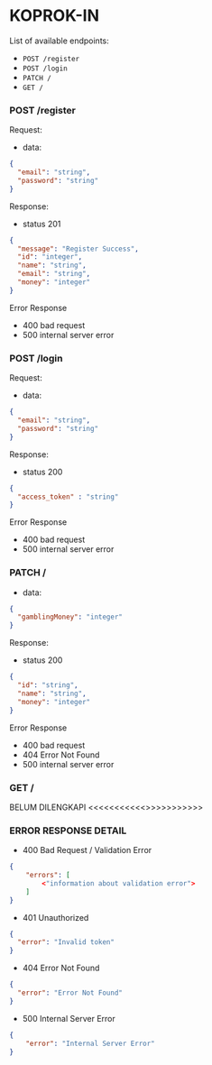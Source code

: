 # KOPROK-IN

List of available endpoints:
- `POST /register`
- `POST /login`
- `PATCH /`
- `GET /`

### POST /register

Request:

- data:

```json
{
  "email": "string",
  "password": "string"
}
```

Response:
- status 201

```json
{
  "message": "Register Success",
  "id": "integer",
  "name": "string",
  "email": "string",
  "money": "integer"
}
```

Error Response
- 400 bad request
- 500 internal server error

### POST /login

Request:

- data:

```json
{
  "email": "string",
  "password": "string"
}
```

Response:

- status 200

```json
{
  "access_token" : "string"
}
```

Error Response
- 400 bad request
- 500 internal server error

### PATCH /

- data:

```json
{
  "gamblingMoney": "integer"
}
```

Response:

- status 200

```json
{
  "id": "string",
  "name": "string",
  "money": "integer"
}
```

Error Response
- 400 bad request
- 404 Error Not Found
- 500 internal server error

### GET /

BELUM DILENGKAPI <<<<<<<<<<<>>>>>>>>>>>

### ERROR RESPONSE DETAIL

- 400 Bad Request / Validation Error

```json
{
    "errors": [
        <"information about validation error">
    ]
}
```

- 401 Unauthorized


```json
{
  "error": "Invalid token"
}
```

- 404 Error Not Found

```json
{
  "error": "Error Not Found"
}
```
- 500 Internal Server Error

```json
{ 
    "error": "Internal Server Error"
}
```